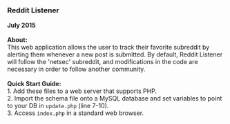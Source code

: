 <h3>Reddit Listener</h3>
<strong>July 2015</strong><br><br>
<strong>About:</strong><br>
This web application allows the user to track their favorite subreddit by alerting them whenever a new post is submitted. By default, Reddit Listener will follow the 'netsec' subreddit, and modifications in the code are necessary in order to follow another community.<br><br>
<strong>Quick Start Guide:</strong><br>
1. Add these files to a web server that supports PHP.<br>
2. Import the schema file onto a MySQL database and set variables to point to your DB in <code>update.php</code> (line 7-10).<br>
3. Access <code>index.php</code> in a standard web browser.



